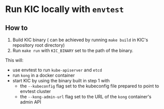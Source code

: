 # Run KIC locally with `envtest`

## How to

1. Build KIC binary ( can be achieved by running `make build` in KIC's repository root directory)
1. Run `make run` with `KIC_BINARY` set to the path of the binary.

This will:

- use envtest to run `kube-apiserver` and `etcd`
- run `kong` in a docker container
- start KIC by using the binary built in step 1 with
  - the `--kubeconfig` flag set to the kubeconfig file prepared to point to envtest cluster
  - the `--kong-admin-url` flag set to the URL of the `kong` container's admin API
